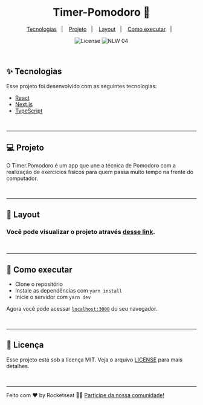 <h1 align="center">Timer-Pomodoro 🍎 </h1>


<p align="center">
  <a href="#-tecnologias">Tecnologias</a>&nbsp;&nbsp;&nbsp;|&nbsp;&nbsp;&nbsp;
  <a href="#-projeto">Projeto</a>&nbsp;&nbsp;&nbsp;|&nbsp;&nbsp;&nbsp;
  <a href="#-layout">Layout</a>&nbsp;&nbsp;&nbsp;|&nbsp;&nbsp;&nbsp;
  <a href="#-como-executar">Como executar</a>&nbsp;&nbsp;&nbsp;|&nbsp;&nbsp;&nbsp;
</p>


<p
 align="center">
  <img alt="License" src="https://img.shields.io/static/v1?label=license&message=MIT&color=8257E5&labelColor=000000">

 <img src="https://img.shields.io/static/v1?label=NLW&message=04&color=8257E5&labelColor=000000" alt="NLW 04" />
</p>

<br>


## ✨ Tecnologias

Esse projeto foi desenvolvido com as seguintes tecnologias:

- [React](https://reactjs.org)
- [Next.js](https://nextjs.org/)
- [TypeScript](https://www.typescriptlang.org/)

<br>

---
## 💻 Projeto

O Timer.Pomodoro é um app que une a técnica de Pomodoro com a realização de exercícios físicos para quem passa muito tempo na frente do computador.

<br>

---

## 🔖 Layout
### Você pode visualizar o projeto através [desse link](https://timer-pomodoro-next-js-4eq42om6f-richardmadrigar.vercel.app/). 
<br>

---

## 🚀 Como executar

- Clone o repositório
- Instale as dependências com `yarn install`
- Inicie o servidor com `yarn dev`

Agora você pode acessar [`localhost:3000`](http://localhost:3000) do seu navegador.

<br>

---

## 📄 Licença

Esse projeto está sob a licença MIT. Veja o arquivo [LICENSE](LICENSE.md) para mais detalhes.

<br>

---

Feito com ❤ by Rocketseat 👋🏻 [Participe da nossa comunidade!](https://discordapp.com/invite/gCRAFhc)
